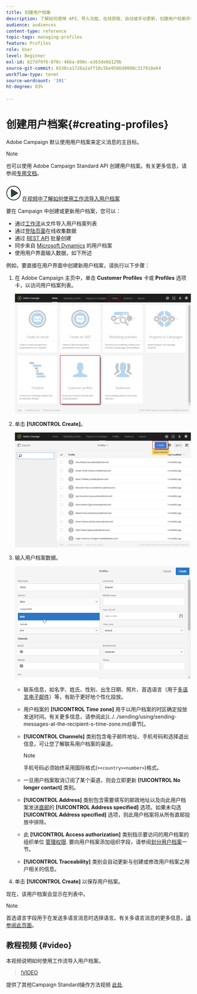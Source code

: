 ```yaml
---
title: 创建用户档案
description: 了解如何使用 API、导入功能、在线获取、自动或手动更新，创建用户档案并收集联系人的数据。
audience: audiences
content-type: reference
topic-tags: managing-profiles
feature: Profiles
role: User
level: Beginner
exl-id: 827df9f6-070c-466a-890c-e363de6b129b
source-git-commit: 6530ca1726a2aff18c5be9566d8008c317918e64
workflow-type: tm+mt
source-wordcount: '391'
ht-degree: 83%

---
```


# 创建用户档案{#creating-profiles}

Adobe Campaign 默认使用用户档案来定义消息的主目标。

>[!NOTE]
>
>也可以使用 Adobe Campaign Standard API 创建用户档案。有关更多信息，请参阅[专用文档](../../api/using/creating-profiles-api.md)。

![](assets/do-not-localize/how-to-video.png) [在视频中了解如何使用工作流导入用户档案](#video)

要在 Campaign 中创建或更新用户档案，您可以：

* 通过[工作流](../../automating/using/creating-import-workflow-templates.md)从文件导入用户档案列表
* 通过[登陆页面](../../channels/using/getting-started-with-landing-pages.md)在线收集数据
* 通过 [REST API](../../api/using/get-started-apis.md) 批量创建
* 同步来自 [Microsoft Dynamics](../../integrating/using/d365-acs-get-started.md) 的用户档案
* 使用用户界面输入数据，如下所述

例如，要直接在用户界面中创建新用户档案，请执行以下步骤：

1. 在 Adobe Campaign 主页中，单击 **Customer Profiles** 卡或 **Profiles** 选项卡，以访问用户档案列表。

   ![](assets/profile_creation_1.png)

1. 单击 **[!UICONTROL Create]**。

   ![](assets/profile_creation.png)

1. 输入用户档案数据。

   ![](assets/profile_creation1.png)

   * 联系信息，如名字、姓氏、性别、出生日期、照片、首选语言（用于[多语言电子邮件](../../channels/using/creating-a-multilingual-email.md)）等，有助于更好地个性化投放。
   * 用户档案的 **[!UICONTROL Time zone]** 用于以用户档案的时区确定投放发送时间。有关更多信息，请参阅此](../../sending/using/sending-messages-at-the-recipient-s-time-zone.md)章节[。
   * **[!UICONTROL Channels]** 类别包含电子邮件地址、手机号码和选择退出信息，可让您了解联系用户档案的渠道。

     >[!NOTE]
     > 手机号码必须始终采用国际格式(`+<country><number>`)格式。

   * 一旦用户档案取消订阅了某个渠道，则会立即更新 **[!UICONTROL No longer contact]** 类别。
   * **[!UICONTROL Address]** 类别包含需要填写的邮政地址以及向此用户档案发送[直邮](../../channels/using/about-direct-mail.md)的 **[!UICONTROL Address specified]** 选项。如果未勾选 **[!UICONTROL Address specified]** 选项，则此用户档案将从所有直邮投放中排除。
   * 此 **[!UICONTROL Access authorization]** 类别指示要访问的用户档案的组织单位 [管理权限](../../administration/using/about-access-management.md). 要向用户档案添加组织字段，请参阅[划分用户档案](../../administration/using/organizational-units.md#partitioning-profiles)一节。
   * **[!UICONTROL Traceability]** 类别会自动更新与创建或修改用户档案之用户相关的信息。

1. 单击 **[!UICONTROL Create]** 以保存用户档案。

现在，该用户档案会显示在列表中。

>[!NOTE]
>首选语言字段用于在发送多语言消息时选择语言。有关多语言消息的更多信息，[请参阅此页面](../../channels/using/creating-a-multilingual-email.md)。

## 教程视频 {#video}

本视频说明如何使用工作流导入用户档案。

>[!VIDEO](https://video.tv.adobe.com/v/24993?quality=12)

提供了其他Campaign Standard操作方法视频 [此处](https://experienceleague.adobe.com/docs/campaign-standard-learn/tutorials/overview.html?lang=zh-Hans).
